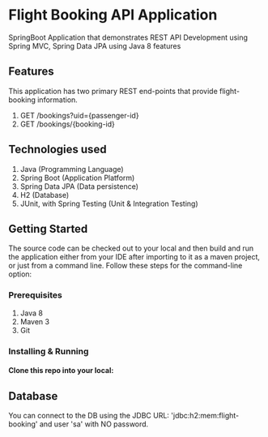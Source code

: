 # Flight Booking API Application

SpringBoot Application that demonstrates REST API Development using Spring MVC, Spring Data JPA using Java 8 features

## Features

This application has two primary REST end-points that provide flight-booking information. 

1. GET /bookings?uid={passenger-id}
2. GET /bookings/{booking-id}



## Technologies used

1. Java (Programming Language)
2. Spring Boot (Application Platform)
3. Spring Data JPA (Data persistence)
4. H2 (Database)
5. JUnit, with Spring Testing (Unit & Integration Testing)

## Getting Started

The source code can be checked out to your local and then build and run the application either from your IDE after importing to it as a maven project, or just from a command line. Follow these steps for the command-line option:  

### Prerequisites
1. Java 8
2. Maven 3
3. Git


### Installing & Running

#### Clone this repo into your local: 

## Database

You can connect to the DB using the JDBC URL: 'jdbc:h2:mem:flight-booking' and user 'sa' with NO password. 



